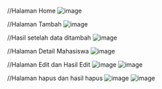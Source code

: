 //Halaman Home
![image](https://github.com/user-attachments/assets/4dbdbf0d-e7f8-49d4-a310-d29a4ec69db6)

//Halaman Tambah
![image](https://github.com/user-attachments/assets/876bdc9c-ee74-4854-beb0-81425964691c)

//Hasil setelah data ditambah
![image](https://github.com/user-attachments/assets/ad2d028b-2f70-478a-8fb7-ebada1dfa44c)

//Halaman Detail Mahasiswa
![image](https://github.com/user-attachments/assets/7be11d27-6223-4a6d-b97f-75feaaa93cb1)

//Halaman Edit dan Hasil Edit
![image](https://github.com/user-attachments/assets/fe5f1536-b31e-45ac-96f5-d84cef8135fc)
![image](https://github.com/user-attachments/assets/79e2782e-8f47-4988-8249-e64fa22b1610)

//Halaman hapus dan hasil hapus
![image](https://github.com/user-attachments/assets/1210038d-9353-4706-a824-a93e1970b3d8)
![image](https://github.com/user-attachments/assets/886b30ab-72bb-4167-bc0b-4442bc5298ac)
